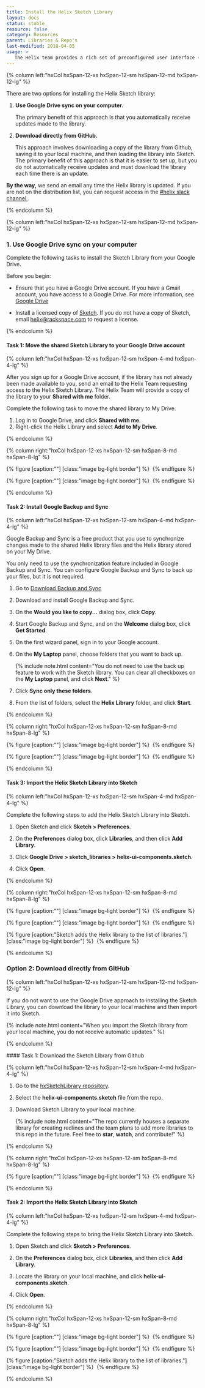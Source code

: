 ```yaml
---
title: Install the Helix Sketch Library
layout: docs
status: stable
resource: false
category: Resources
parent: Libraries & Repo's
last-modified: 2018-04-05
usage: >
   The Helix team provides a rich set of preconfigured user interface (UI) components that you can use in Sketch design toolkit to design Rackspace Control Panels. These come in both high-fidelity (library) and low-fidelity variations (stickersheet).
---
```


<section class="static-section" markdown="1">
<div class="hxRow" markdown="1">

{% column left:"hxCol hxSpan-12-xs hxSpan-12-sm hxSpan-12-md hxSpan-12-lg" %}

There are two options for installing the Helix Sketch library:

1.  **Use Google Drive sync on your computer.**

    The primary benefit of this approach is that you automatically receive updates made to the library.

1.  **Download directly from GitHub.**

    This approach involves downloading a copy of the library from Github, saving it to your local machine, and then loading the library into Sketch. The primary benefit of this approach is that it is easier to set up, but you do not automatically receive updates and must download the library each time there is an update.

**By the way,** we send an email any time the Helix library is updated. If you are not on the distribution list, you can request access in the <a href="https://rackspace.slack.com/messages/C1ZPBPYKZ/" target="_blank">#helix slack channel <hx-icon type="external-link"></hx-icon></a>.

{% endcolumn %}

</div>
</section>

<section class="static-section" markdown="1">

<div class="hxRow" markdown="1">

{% column left:"hxCol hxSpan-12-xs hxSpan-12-sm hxSpan-12-md hxSpan-12-lg" %}

### 1. Use Google Drive sync on your computer
Complete the following tasks to install the Sketch Library from your Google
Drive.

Before you begin:

- Ensure that you have a Google Drive account. If you have a Gmail account, you
have access to a Google Drive. For more information, see [Google Drive](https://www.google.com/drive/)

- Install a licensed copy of [Sketch](http://www.sketchapp.com). If you do not have a copy of Sketch, email [helix@rackspace.com](mailto:helix@rackspace.com) to request a license.

{% endcolumn %}

</div>

</section>

#### Task 1: Move the shared Sketch Library to your Google Drive account

<section class="static-section" markdown="1">

<div class="hxRow" markdown="1">

{% column left:"hxCol hxSpan-12-xs hxSpan-12-sm hxSpan-4-md hxSpan-4-lg" %}

After you sign up for a Google Drive account, if the library has not already
been made available to you, send an email to the Helix Team requesting access
to the Helix Sketch Library. The Helix Team will provide a copy of the library
to your **Shared with me** folder.

Complete the following task to move the shared library to My Drive.

1. Log in to Google Drive, and click **Shared with me**.
1. Right-click the Helix Library and select **Add to My Drive**.

{% endcolumn %}

{% column right:"hxCol hxSpan-12-xs hxSpan-12-sm hxSpan-8-md hxSpan-8-lg" %}

   {% figure [caption:""] [class:"image bg-light border"] %}
   <embed src="{{site.url}}/assets/images/install-sketch-library/shared-drive.png"/>
   {% endfigure %}

   {% figure [caption:""] [class:"image bg-light border"] %}
   <embed src="{{site.url}}/assets/images/install-sketch-library/add-to-my-drive.png"/>
   {% endfigure %}

{% endcolumn %}

</div>
</section>

#### Task 2: Install Google Backup and Sync

<section class="static-section" markdown="1">
<div class="hxRow" markdown="1">

{% column left:"hxCol hxSpan-12-xs hxSpan-12-sm hxSpan-4-md hxSpan-4-lg" %}

Google Backup and Sync is a free product that you use to synchronize changes
made to the shared Helix library files and the Helix library stored on your
My Drive.

You only need to use the synchronization feature included in Google Backup and
Sync. You can configure Google Backup and Sync to back up your files, but it is
not required.

1. Go to [Download Backup and Sync](https://www.google.com/drive/download/backup-and-sync/)

1. Download and install Google Backup and Sync.

1. On the **Would you like to copy...** dialog box, click **Copy**.

1. Start Google Backup and Sync, and on the **Welcome** dialog box, click **Get Started**.

1. On the first wizard panel, sign in to your Google account.

1. On the **My Laptop** panel, choose folders that you want to back up.

    {% include note.html content="You do not need to use the back up feature to work with the Sketch library. You can clear all checkboxes on the **My Laptop** panel, and click **Next**." %}


1. Click **Sync only these folders**.

1. From the list of folders, select the **Helix Library** folder, and click **Start**.

{% endcolumn %}

{% column right:"hxCol hxSpan-12-xs hxSpan-12-sm hxSpan-8-md hxSpan-8-lg" %}

   {% figure [caption:""] [class:"image bg-light border"] %}
   <embed src="{{site.url}}/assets/images/install-sketch-library/backup-my-laptop.png"/>
   {% endfigure %}

   {% figure [caption:""] [class:"image bg-light border"] %}
   <embed src="{{site.url}}/assets/images/install-sketch-library/sync-helix-folder.png"/>
   {% endfigure %}

{% endcolumn %}

</div>
</section>

#### Task 3: Import the Helix Sketch Library into Sketch

<section class="static-section" markdown="1">
<div class="hxRow" markdown="1">

{% column left:"hxCol hxSpan-12-xs hxSpan-12-sm hxSpan-4-md hxSpan-4-lg" %}

Complete the following steps to add the Helix Sketch Library into Sketch.

1. Open Sketch and click **Sketch > Preferences**.

1. On the **Preferences** dialog box, click **Libraries**, and then click **Add Library**.

1. Click **Google Drive > sketch_libraries > helix-ui-components.sketch**.

1. Click **Open**.


{% endcolumn %}

{% column right:"hxCol hxSpan-12-xs hxSpan-12-sm hxSpan-8-md hxSpan-8-lg" %}

   {% figure [caption:""] [class:"image bg-light border"] %}
   <embed src="{{site.url}}/assets/images/install-sketch-library/Add-library-1.png"/>
   {% endfigure %}

   {% figure [caption:""] [class:"image bg-light border"] %}
   <embed src="{{site.url}}/assets/images/install-sketch-library/Add-library-2.png"/>
   {% endfigure %}

   {% figure [caption:"Sketch adds the Helix library to the list of libraries."] [class:"image bg-light border"] %}
   <embed src="{{site.url}}/assets/images/install-sketch-library/Add-library-3.png"/>
   {% endfigure %}


{% endcolumn %}

</div>
</section>

<section class="static-section" markdown="1">

### Option 2: Download directly from GitHub

<div class="hxRow" markdown="1">

{% column left:"hxCol hxSpan-12-xs hxSpan-12-sm hxSpan-12-md hxSpan-12-lg" %}

If you do not want to use the Google Drive approach to installing the Sketch Library, you can download the library to your local machine and then import it into Sketch.

{% include note.html content="When you import the Sketch library from your local machine, you do not receive automatic updates." %}

{% endcolumn %}

</div>
</section>

<section class="static-section" markdown="1">
#### Task 1: Download the Sketch Library from Github

<div class="hxRow" markdown="1">

{% column left:"hxCol hxSpan-12-xs hxSpan-12-sm hxSpan-4-md hxSpan-4-lg" %}

1. Go to the [hxSketchLibrary repository](https://github.com/technabors/hxSketchLibrary).

1. Select the **helix-ui-components.sketch** file from the repo.

1. Download Sketch Library to your local machine.

    {% include note.html content="The repo currently houses a separate library for creating redlines and the team plans to add more libraries to this repo in the future. Feel free to **star**, **watch**, and contribute!" %}

{% endcolumn %}

{% column right:"hxCol hxSpan-12-xs hxSpan-12-sm hxSpan-8-md hxSpan-8-lg" %}

   {% figure [caption:""] [class:"image bg-light border"] %}
   <embed src="{{site.url}}/assets/images/install-sketch-library/download-from-github.png"/>
   {% endfigure %}

{% endcolumn %}

</div>
</section>

#### Task 2: Import the Helix Sketch Library into Sketch

<section class="static-section" markdown="1">
<div class="hxRow" markdown="1">

{% column left:"hxCol hxSpan-12-xs hxSpan-12-sm hxSpan-4-md hxSpan-4-lg" %}

Complete the following steps to bring the Helix Sketch Library into Sketch.

1. Open Sketch and click **Sketch > Preferences**.

1. On the **Preferences** dialog box, click **Libraries**, and then click **Add Library**.

1. Locate the library on your local machine, and click **helix-ui-components.sketch**.

1. Click **Open**.

{% endcolumn %}

{% column right:"hxCol hxSpan-12-xs hxSpan-12-sm hxSpan-8-md hxSpan-8-lg" %}

   {% figure [caption:""] [class:"image bg-light border"] %}
   <embed src="{{site.url}}/assets/images/install-sketch-library/Add-library-1.png"/>
   {% endfigure %}

   {% figure [caption:""] [class:"image bg-light border"] %}
   <embed src="{{site.url}}/assets/images/install-sketch-library/Add-library-4.png"/>
   {% endfigure %}

   {% figure [caption:"Sketch adds the Helix library to the list of libraries."] [class:"image bg-light border"] %}
   <embed src="{{site.url}}/assets/images/install-sketch-library/Add-library-3.png"/>
   {% endfigure %}

{% endcolumn %}

</div>
</section>
